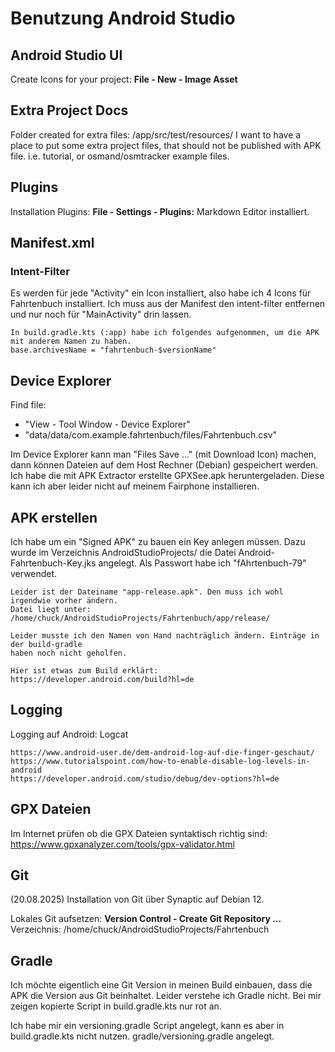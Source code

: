 

# Benutzung Android Studio

## Android Studio UI

Create Icons for your project: **File - New - Image Asset**

## Extra Project Docs

Folder created for extra files: /app/src/test/resources/
I want to have a place to put some extra project files, that should not be published with APK file.
i.e. tutorial, or osmand/osmtracker example files.

## Plugins

Installation Plugins: **File - Settings - Plugins:**
    Markdown Editor installiert.

## Manifest.xml

### Intent-Filter

Es werden für jede "Activity" ein Icon installiert, also habe ich 4 Icons für Fahrtenbuch installiert.
Ich muss aus der Manifest den intent-filter entfernen und nur noch für "MainActivity" drin lassen.

    In build.gradle.kts (:app) habe ich folgendes aufgenommen, um die APK mit anderem Namen zu haben.
    base.archivesName = "fahrtenbuch-$versionName"

## Device Explorer

Find file:
* "View - Tool Window - Device Explorer"
* "data/data/com.example.fahrtenbuch/files/Fahrtenbuch.csv"

Im Device Explorer kann man "Files Save ..." (mit Download Icon) machen, dann können Dateien
auf dem Host Rechner (Debian) gespeichert werden. Ich habe die mit APK Extractor erstellte GPXSee.apk
heruntergeladen. Diese kann ich aber leider nicht auf meinem Fairphone installieren.  

## APK erstellen

Ich habe um ein "Signed APK" zu bauen ein Key anlegen müssen. Dazu wurde im
Verzeichnis AndroidStudioProjects/ die Datei Android-Fahrtenbuch-Key.jks angelegt.
Als Passwort habe ich "fAhrtenbuch-79" verwendet.

    Leider ist der Dateiname "app-release.apk". Den muss ich wohl irgendwie vorher ändern.
    Datei liegt unter:
    /home/chuck/AndroidStudioProjects/Fahrtenbuch/app/release/

    Leider musste ich den Namen von Hand nachträglich ändern. Einträge in der build-gradle
    haben noch nicht geholfen.

    Hier ist etwas zum Build erklärt:
    https://developer.android.com/build?hl=de

## Logging

Logging auf Android: Logcat

    https://www.android-user.de/dem-android-log-auf-die-finger-geschaut/
    https://www.tutorialspoint.com/how-to-enable-disable-log-levels-in-android
    https://developer.android.com/studio/debug/dev-options?hl=de

## GPX Dateien

Im Internet prüfen ob die GPX Dateien syntaktisch richtig sind:
https://www.gpxanalyzer.com/tools/gpx-validator.html

## Git

(20.08.2025) Installation von Git über Synaptic auf Debian 12.

Lokales Git aufsetzen: **Version Control - Create Git Repository ...**
    Verzeichnis: /home/chuck/AndroidStudioProjects/Fahrtenbuch


## Gradle

Ich möchte eigentlich eine Git Version in meinen Build einbauen, dass die APK die Version aus
Git beinhaltet. Leider verstehe ich Gradle nicht. Bei mir zeigen kopierte Script in build.gradle.kts
nur rot an.

Ich habe mir ein versioning.gradle Script angelegt, kann es aber in build.gradle.kts nicht nutzen.
gradle/versioning.gradle angelegt.


